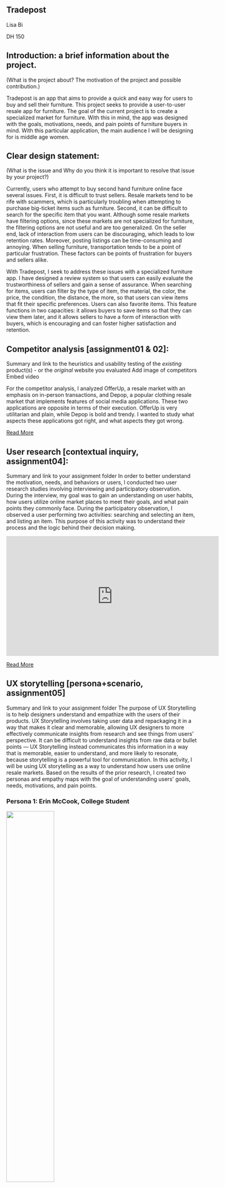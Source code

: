 ## Tradepost
Lisa Bi 

DH 150

## Introduction: a brief information about the project. 

(What is the project about? The motivation of the project and possible contribution.)

Tradepost is an app that aims to provide a quick and easy way for users to buy and sell their furniture. This project seeks to provide a user-to-user resale app for furniture. The goal of the current project is to create a specialized market for furniture. With this in mind, the app was designed with the goals, motivations, needs, and pain points of furniture buyers in mind. With this particular application, the main audience I will be designing for is middle age women.

## Clear design statement: 

(What is the issue and Why do you think it is important to resolve that issue by your project?)

Currently, users who attempt to buy second hand furniture online face several issues. First, it is difficult to trust sellers. Resale markets tend to be rife with scammers, which is particularly troubling when attempting to purchase big-ticket items such as furniture. Second, it can be difficult to search for the specific item that you want. Although some resale markets have filtering options, since these markets are not specialized for furniture, the filtering options are not useful and are too generalized. On the seller end, lack of interaction from users can be discouraging, which leads to low retention rates. Moreover, posting listings can be time-consuming and annoying. When selling furniture, transportation tends to be a point of particular frustration. These factors can be points of frustration for buyers and sellers alike. 

With Tradepost, I seek to address these issues with a specialized furniture app. I have designed a review system so that users can easily evaluate the trustworthiness of sellers and gain a sense of assurance. When searching for items, users can filter by the type of item, the material, the color, the price, the condition, the distance, the more, so that users can view items that fit their specific preferences. Users can also favorite items. This feature functions in two capacities: it allows buyers to save items so that they can view them later, and it allows sellers to have a form of interaction with buyers, which is encouraging and can foster higher satisfaction and retention.

## Competitor analysis [assignment01 & 02]:
Summary and link to the heuristics and usability testing of the *existing* product(s) - or the *original* website you evaluated
Add image of competitors
Embed video

For the competitor analysis, I analyzed OfferUp, a resale market with an emphasis on in-person transactions, and Depop, a popular clothing resale market that implements features of social media applications. These two applications are opposite in terms of their execution. OfferUp is very utilitarian and plain, while Depop is bold and trendy. I wanted to study what aspects these applications got right, and what aspects they got wrong. 

[Read More](https://lisabi-ux.github.io/DH-150/assignment01/)

## User research [contextual inquiry, assignment04]:
Summary and link to your assignment folder
In order to better understand the motivation, needs, and behaviors or users, I conducted two user research studies involving interviewing and participatory observation. During the interview, my goal was to gain an understanding on user habits, how users utilize online market places to meet their goals, and what pain points they commonly face. During the participatory observation, I observed a user performing two activities: searching and selecting an item, and listing an item. This purpose of this activity was to understand their process and the logic behind their decision making.

<iframe width="560" height="315" src="https://www.youtube.com/embed/fFBaiL_8p4M" frameborder="0" allow="accelerometer; autoplay; clipboard-write; encrypted-media; gyroscope; picture-in-picture" allowfullscreen></iframe>

[Read More](https://lisabi-ux.github.io/DH-150/assignment04/)

## UX storytelling [persona+scenario, assignment05]
Summary and link to your assignment folder
The purpose of UX Storytelling is to help designers understand and empathize with the users of their products. UX Storytelling involves taking user data and repackaging it in a way that makes it clear and memorable, allowing UX designers to more effectively communicate insights from research and see things from users' perspective. It can be difficult to understand insights from raw data or bullet points — UX Storytelling instead communicates this information in a way that is memorable, easier to understand, and more likely to resonate, because storytelling is a powerful tool for communication. In this activity, I will be using UX storytelling as a way to understand how users use online resale markets.
Based on the results of the prior research, I created two personas and empathy maps with the goal of understanding users' goals, needs, motivations, and pain points. 

### Persona 1: Erin McCook, College Student
<img src="https://lisabi-ux.github.io/DH-150/erinpersona.png" width = "50%"> <br>
<img src="https://lisabi-ux.github.io/DH-150/erinmap.png" width="50%"> <br>
<img src="https://lisabi-ux.github.io/DH-150/erinjourney.png" width="50%">  <br>

### Persona 2: June Chen, Working Mother
<img src="https://lisabi-ux.github.io/DH-150/junepersona.png" width="50%"> <br>
<img src="https://lisabi-ux.github.io/DH-150/junemap.png" width="50%"> <br>
<img src="https://lisabi-ux.github.io/DH-150/junejourney.png" width="50%"> <br>

[Read More](https://lisabi-ux.github.io/DH-150/assignment05/)

## Wireframe and graphic design element variation [assignment06 + part of 07]
<img src="https://lisabi-ux.github.io/DH-150/wireflow1.png" width="50%"> <br>

<img src="https://lisabi-ux.github.io/DH-150/wireflow2.png" width="50%"> <br>

<img src="https://lisabi-ux.github.io/DH-150/wireflow3.png" width="50%"> <br>

<img src="https://lisabi-ux.github.io/DH-150/wireflow4.png" width="50%"> <br>


## Low-fidelity prototype (wireflow, assignment06)
Summary and link to the sketches (may contains the multiple versions and evaluation history)
In order to assess the usability of the design, I conducted a virtual usability test with the low-fidelity prototype. The participant was asked to complete a series of tasks: 
* Search for an item and filter the search results.
* View your offers and show how to accept or deny them.
* View the items that you favorited.
* View reviews of a seller.

[Read More](https://lisabi-ux.github.io/DH-150/assignment06/)

## High-fidelity prototype (functional/interactive prototype, assignment08)
Summary statement and link to or an embedded prototype
The purpose of this high-fidelity prototype is to implement the visual aspects of the design and study their effect on the user's experience. I paid special attention to aspects such as color, typography, readibility, and visual heirarchy. The high fidelity prototype was created using Adobe XD. 

<iframe width="375" height="812" src="https://xd.adobe.com/embed/fe671d1e-871f-4a37-ba05-65c8395acb69-ab34/" frameborder="0" allowfullscreen></iframe>

[Read More](https://lisabi-ux.github.io/DH-150/assignment07/)

## Optional evaluation and revision history 
Including cognitive walkthrough; impression test, accessibility audit, usability testing), per each summary and link to the notes (when you share the video or other detailed evidences, I will notify you when you can make the contents private as soon as your work is graded)

Following this, I conducted an impression test and to assess users' immediate reaction to the design. This study was conducted virtually. The participant was given a link to view the wireframes, and asked about their initial reaction and thoughts. They were also asked to choose words to describe the app. 

<iframe width="560" height="315" src="https://www.youtube.com/embed/ahjpU1JBLEw" frameborder="0" allow="accelerometer; autoplay; clipboard-write; encrypted-media; gyroscope; picture-in-picture" allowfullscreen></iframe>

In addition, I conducted a cognitive walkthrough to assess the usability of the app with a different participant. The participant was asked to complete a series of tasks, such as searching and filtering, viewing reviews, and accepting offers. 

## Pitch video [update the video after recording your presentation]

## conclusion: what you learned throughout the process

Overall, the process of creating Tradepost was a really valuable learning experience in understanding the process of user experience design and gaining first-hand experience in the product design cycle. The most important lesson was understanding the importance of emphathizing and seeing things from the perspective of users, rather than only relying on my own judgement. By getting feedback from users, whether it be from user research, usability testing, impression testing, and more, I was able to discover weaknesses in the product and gain insight on how to improve the overall experience of users.
